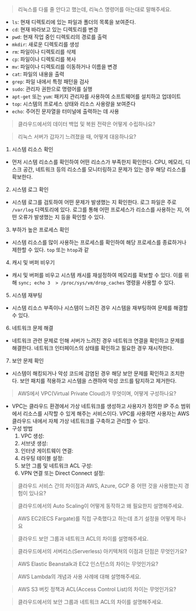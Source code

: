 > 리눅스를 다룰 줄 안다고 했는데, 리눅스 명령어를 아는대로 말해주세요.

- `ls`: 현재 디렉토리에 있는 파일과 폴더의 목록을 보여준다.
- `cd`: 현재 바라보고 있는 디렉토리를 변경
- `pwd`: 현재 작업 중인 디렉토리의 경로를 출력
- `mkdir`: 새로운 디렉토리를 생성
- `rm`: 파일이나 디렉토리를 삭제
- `cp`: 파일이나 디렉토리를 복사
- `mv`: 파일이나 디렉토리를 이동하거나 이름을 변경
- `cat`: 파일의 내용을 출력
- `grep`: 파일 내에서 특정 패턴을 검사
- `sudo`: 관리자 권한으로 명령어를 실행
- `apt-get` 또는 `yum`: 패키지 관리자를 사용하여 소프트웨어를 설치하고 업데이트
- `top`: 시스템의 프로세스 상태와 리소스 사용량을 보여준다
- `echo`: 주어진 문자열을 터미널에 출력하는 데 사용

> 클라우드에서의 데이터 백업 및 복원 전략은 어떻게 수립하나요?

> 리눅스 서버가 갑자기 느려졌을 때, 어떻게 대응하나요?

1. 시스템 리소스 확인
  - 먼저 시스템 리소스를 확인하여 어떤 리소스가 부족한지 확인한다. CPU, 메모리, 디스크 공간, 네트워크 등의 리소스를 모니터링하고 문제가 있는 경우 해당 리소스를 확보한다.
2. 시스템 로그 확인
  - 시스템 로그를 검토하여 어떤 문제가 발생했는 지 확인한다. 로그 파일은 주로 `/var/log` 디렉토리에 있다. 로그를 통해 어떤 프로세스가 리소스를 사용하는 지, 어떤 오류가 발생했는 지 등을 확인할 수 있다.
3. 부하가 높은 프로세스 확인
  - 시스템 리소스를 많이 사용하는 프로세스를 확인하여 해당 프로세스를 종료하거나 제한할 수 있다. `top` 또는 `htop`과 같
4. 캐시 및 버퍼 비우기
  - 캐시 및 버퍼를 비우고 시스템 캐시를 재설정하여 메모리를 확보할 수 있다. 이를 위해 `sync; echo 3  > /proc/sys/vm/drop_caches` 명령을 사용할 수 있다.
5. 시스템 재부팅
  - 시스템 리소스 부족이나 시스템이 느려진 경우 시스템을 재부팅하여 문제를 해결할 수 있다.
6. 네트워크 문제 해결
  - 네트워크 관련 문제로 인해 서버가 느려진 경우 네트워크 연결을 확인하고 문제를 해결한다. 네트워크 인터페이스의 상태를 확인하고 필요한 경우 재시작한다.
7. 보안 문제 확인
  - 시스템이 해킹되거나 악성 코드에 감염된 경우 해당 보안 문제를 확인하고 조치한다. 보안 패치를 적용하고 시스템을 스캔하여 악성 코드를 탐지하고 제거한다.

> AWS에서 VPC(Virtual Private Cloud)가 무엇이며, 어떻게 구성하나요?
  - VPC는 클라우드 환경에서 가상 네트워크를 생성하고 사용자가 정의한 IP 주소 범위에서 리소스를 시작할 수 있게 해주는 서비스이다. VPC를 사용하면 사용자는 AWS 클라우드 내에서 자체 가상 네트워크를 구축하고 관리할 수 있다.
  - 구성 방법
    1. VPC 생성:
    2. 서브넷 생성:
    3. 인터넷 게이트웨이 연결:
    4. 라우팅 테이블 설정:
    5. 보안 그룹 및 네트워크 ACL 구성:
    6. VPN 연결 또는 Direct Connect 설정:
> 클라우드 서비스 간의 차이점과 AWS, Azure, GCP 중 어떤 것을 사용했는지 경험이 있나요?

> 클라우드에서의 Auto Scaling이 어떻게 동작하고 왜 필요한지 설명해주세요.

> AWS EC2(ECS Fargate)를 직접 구축했다고 하는데 초기 설정을 어떻게 하나요

> 클라우드 보안 그룹과 네트워크 ACL의 차이를 설명해주세요.

> 클라우드에서의 서버리스(Serverless) 아키텍쳐의 이점과 단점은 무엇인가요?

> AWS Elastic Beanstalk과 EC2 인스턴스의 차이는 무엇인가요?

> AWS Lambda의 개념과 사용 사례에 대해 설명해주세요.

> AWS S3 버킷 정책과 ACL(Access Control List)의 차이는 무엇인가요?

> 클라우드에서의 보안 그룹과 네트워크 ACL의 차이를 설명해주세요.